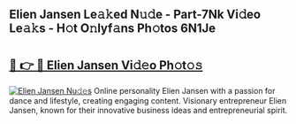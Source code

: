 ## Elien Jansen Le𝚊𝚔ed N𝚞𝚍e - Part-7Nk Vi𝚍eo Le𝚊𝚔s - H𝚘t O𝚗lyf𝚊ns Ph𝚘tos 6N1Je

# <h2><a href="http://hf0h7o.feru.top/?c=Elien+Jansen">🔗 👉 🔴 Elien Jansen Vi𝚍𝚎o Ph𝚘t𝚘𝚜</a></h2>

[![Elien Jansen Nu𝚍𝚎s](https://i.imgur.com/0TWrTi3.gif)](http://hf0h7o.feru.top/?c=Elien+Jansen)
Online personality Elien Jansen with a passion for dance and lifestyle, creating engaging content. Visionary entrepreneur Elien Jansen, known for their innovative business ideas and entrepreneurial spirit. 
